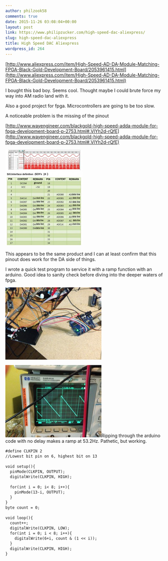 ```yaml
---
author: philzook58
comments: true
date: 2015-11-26 03:08:04+00:00
layout: post
link: https://www.philipzucker.com/high-speed-dac-aliexpress/
slug: high-speed-dac-aliexpress
title: High Speed DAC Aliexpress
wordpress_id: 264
---
```


[http://www.aliexpress.com/item/High-Speed-AD-DA-Module-Matching-FPGA-Black-Gold-Development-Board/2053961415.html](http://www.aliexpress.com/item/High-Speed-AD-DA-Module-Matching-FPGA-Black-Gold-Development-Board/2053961415.html)

I bought this bad boy. Seems cool. Thought maybe I could brute force my way into AM radio land with it.

Also a good project for fpga. Microcontrollers are going to be too slow.

A noticeable problem is the missing of the pinout

[http://www.wayengineer.com/blackgold-high-speed-adda-module-for-fpga-development-board-p-2753.html#.VlYh2d-rQfE](http://www.wayengineer.com/blackgold-high-speed-adda-module-for-fpga-development-board-p-2753.html#.VlYh2d-rQfE)

[![AD:DA pinout](/assets/ADDA-pinout-241x300.jpg)](/assets/ADDA-pinout.jpg)

This appears to be the same product and I can at least confirm that this pinout does work for the DA side of things.

I wrote a quick test program to service it with a ramp function with an arduino. Good idea to sanity check before diving into the deeper waters of fpga.

[![IMG_0142](/assets/IMG_0142-300x225.jpg)](/assets/IMG_0142.jpg)

[![IMG_0143 2](/assets/IMG_0143-2-300x225.jpg)](/assets/IMG_0143-2.jpg)Ripping through the arduino code with no delay makes a ramp at 53.2Hz. Pathetic, but working.

    
    #define CLKPIN 2 
    //Lowest bit pin on 6, highest bit on 13
    
    void setup(){
      pinMode(CLKPIN, OUTPUT);
      digitalWrite(CLKPIN, HIGH);
      
      for(int i = 0; i< 8; i++){
        pinMode(13-i, OUTPUT);
      }
    }
    byte count = 0;
    
    void loop(){
      count++; 
      digitalWrite(CLKPIN, LOW);
      for(int i = 0; i < 8; i++){
        digitalWrite(6+i, count & (1 << i));
      }
      digitalWrite(CLKPIN, HIGH);
    }









